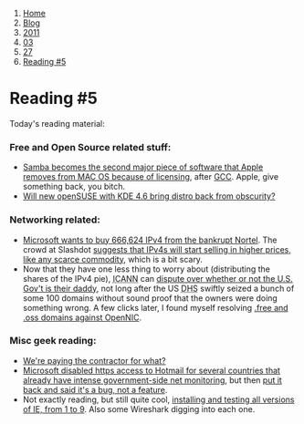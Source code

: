 <!-- -
Title: Reading #5
Author: Marios Zindilis
First Published: 2011-03-27
- -->

<ol class="breadcrumb" itemprop="breadcrumb">
    <li><a href="/">Home</a></li>
    <li><a href="/blog/">Blog</a></li>
    <li><a href="/blog/2011/">2011</a></li>
    <li><a href="/blog/2011/03/">03</a></li>
    <li><a href="/blog/2011/03/27/">27</a></li>
    <li><a href="/blog/2011/03/27/reading-5.html">Reading #5</a></li>
</ol>

Reading #5
==========

Today's reading material:
<h3>Free and Open Source related stuff:</h3>
<ul>
<li><a href="http://www.appleinsider.com/articles/11/03/23/inside_mac_os_x_10_7_lion_server_apple_replaces_samba_for_windows_networking_services.html">Samba becomes the second major piece of software that Apple removes from MAC OS because of licensing</a>, after <a href="http://lwn.net/Articles/405417/">GCC</a>. Apple, give something back, you bitch.</li>
<li><a href="http://www.techrepublic.com/blog/opensource/will-new-opensuse-with-kde-46-bring-distro-back-from-obscurity/2347?tag=nl.e102">Will new openSUSE with KDE 4.6 bring distro back from obscurity?</a></li>
</ul>
<h3>Networking related:</h3>
<ul><li><a href="http://blog.internetgovernance.org/blog/_archives/2011/3/23/4778509.html">Microsoft wants to buy 666,624 IPv4 from the bankrupt Nortel</a>. The crowd at Slashdot <a href="http://slashdot.org/firehose.pl?op=view&type=story&sid=11/03/24/2047258">suggests that IPv4s will start selling in higher prices, like any scarce commodity</a>, which is a bit scary.</li>
<li>Now that they have one less thing to worry about (distributing the shares of the IPv4 pie), <abbr title="Internet Corporation for Assigned Names and Numbers">ICANN</abbr> can <a href="http://www.politico.com/news/stories/0311/51161.html">dispute over whether or not the U.S. Gov't is their daddy</a>, not long after the US <abbr title="Department of Homeland Security">DHS</abbr> swiftly seized a bunch of some 100 domains without sound proof that the owners were doing something wrong. A few clicks later, I found myself resolving <a href="http://www.opennicproject.org/">.free and .oss domains against OpenNIC</a>.</li>
</ul>
<h3>Misc geek reading:</h3>
<ul>
<li><a href="http://www.infoworld.com/print/149372">We're paying the contractor for what?</a></li>
<li><a href="https://www.eff.org/deeplinks/2011/03/microsoft-shuts-https-hotmail-over-dozen-countries">Microsoft disabled https access to Hotmail for several countries that already have intense government-side net monitoring</a>, but then <a href="http://windowslivehelp.com/thread.aspx?threadid=3ba35fa3-e036-4406-b195-585fabf2a030">put it back and said it's a bug, not a feature</a>.</li>
<li>Not exactly reading, but still quite cool, <a href="http://www.youtube.com/watch?v=k5QqYVurImY">installing and testing all versions of IE, from 1 to 9</a>. Also some Wireshark digging into each one.</li>
</ul>
